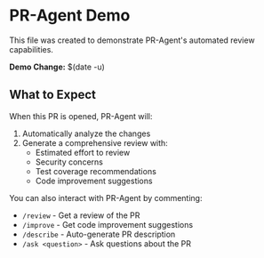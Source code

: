 # PR-Agent Demo

This file was created to demonstrate PR-Agent's automated review capabilities.

**Demo Change:** $(date -u)

## What to Expect

When this PR is opened, PR-Agent will:
1. Automatically analyze the changes
2. Generate a comprehensive review with:
   - Estimated effort to review
   - Security concerns
   - Test coverage recommendations
   - Code improvement suggestions

You can also interact with PR-Agent by commenting:
- `/review` - Get a review of the PR
- `/improve` - Get code improvement suggestions
- `/describe` - Auto-generate PR description
- `/ask <question>` - Ask questions about the PR

